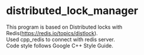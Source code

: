 # distributed_lock_manager

This program is based on Distributed locks with Redis(https://redis.io/topics/distlock). <br />
Used cpp_redis to connect with redis server. <br />
Code style follows Google C++ Style Guide. <br />
